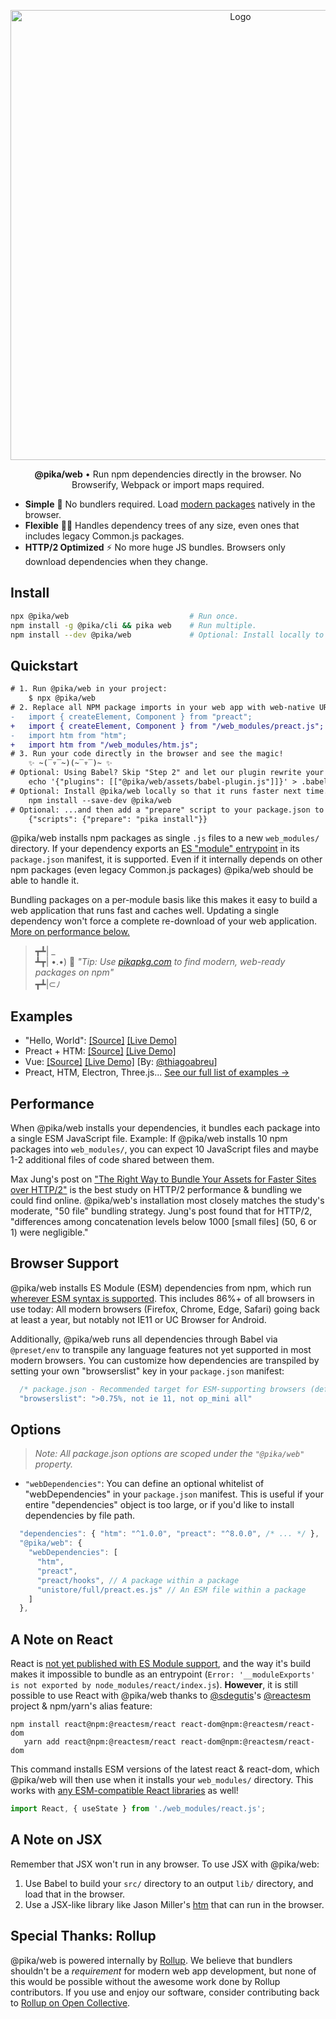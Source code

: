 

<p align="center">
  <img alt="Logo" src="https://i.imgur.com/q6JcN0B.png" width="720">
</p>

<p align="center">
   <strong>@pika/web</strong> • Run npm dependencies directly in the browser. No Browserify, Webpack or import maps required.
</p>

- **Simple** 💪 No bundlers required. Load [modern packages](http://pikapkg.com) natively in the browser.
- **Flexible** 🧘‍♂️ Handles dependency trees of any size, even ones that includes legacy Common.js packages.
- **HTTP/2 Optimized** ⚡️ No more huge JS bundles. Browsers only download dependencies when they change.


## Install

```bash
npx @pika/web                           # Run once.
npm install -g @pika/cli && pika web    # Run multiple.
npm install --dev @pika/web             # Optional: Install locally to use "pika web" in any package.json scripts
```

## Quickstart

```diff
# 1. Run @pika/web in your project:
    $ npx @pika/web
# 2. Replace all NPM package imports in your web app with web-native URLs:
-   import { createElement, Component } from "preact";
+   import { createElement, Component } from "/web_modules/preact.js";
-   import htm from "htm";
+   import htm from "/web_modules/htm.js";
# 3. Run your code directly in the browser and see the magic!
    ✨ ~(‾▿‾~)(~‾▿‾)~ ✨
# Optional: Using Babel? Skip "Step 2" and let our plugin rewrite your imports automatically:
    echo '{"plugins": [["@pika/web/assets/babel-plugin.js"]]}' > .babelrc
# Optional: Install @pika/web locally so that it runs faster next time...
    npm install --save-dev @pika/web
# Optional: ...and then add a "prepare" script to your package.json to have it run after every install:
    {"scripts": {"prepare": "pika install"}}
```


@pika/web installs npm packages as single `.js` files to a new `web_modules/` directory. If your dependency exports an [ES "module" entrypoint](https://github.com/rollup/rollup/wiki/pkg.module) in its `package.json` manifest, it is supported. Even if it internally depends on other npm packages (even legacy Common.js packages) @pika/web should be able to handle it.

Bundling packages on a per-module basis like this makes it easy to build a web application that runs fast and caches well. Updating a single dependency won't force a complete re-download of your web application. [More on performance below.](#performance)

> ┳┻| _  
> ┻┳| •.•) 💬 *"Tip: Use [pikapkg.com](https://www.pikapkg.com) to find modern, web-ready packages on npm"*  
> ┳┻|⊂ﾉ


## Examples

- "Hello, World": [[Source]](https://glitch.com/edit/#!/pika-web-example-simple) [[Live Demo]](https://pika-web-example-simple.glitch.me/)
- Preact + HTM: [[Source]](https://glitch.com/edit/#!/pika-web-example-preact-htm) [[Live Demo]](https://pika-web-example-preact-htm.glitch.me)
- Vue: [[Source]](https://glitch.com/edit/#!/pika-web-vue-httpvueloader) [[Live Demo]](https://pika-web-vue-httpvueloader.glitch.me/) [By: [@thiagoabreu](https://github.com/thiagoabreu)]
- Preact, HTM, Electron, Three.js... [See our full list of examples →](/EXAMPLES.md)

## Performance

When @pika/web installs your dependencies, it bundles each package into a single ESM JavaScript file. Example: If @pika/web installs 10 npm packages into `web_modules/`, you can expect 10 JavaScript files and maybe 1-2 additional files of code shared between them.

Max Jung's post on ["The Right Way to Bundle Your Assets for Faster Sites over HTTP/2"](https://medium.com/@asyncmax/the-right-way-to-bundle-your-assets-for-faster-sites-over-http-2-437c37efe3ff) is the best study on HTTP/2 performance & bundling we could find online. @pika/web's installation most closely matches the study's moderate, "50 file" bundling strategy. Jung's post found that for HTTP/2, "differences among concatenation levels below 1000 [small files] (50, 6 or 1) were negligible."

## Browser Support

@pika/web installs ES Module (ESM) dependencies from npm, which run [wherever ESM syntax is supported](https://caniuse.com/#feat=es6-module). This includes 86%+ of all browsers in use today: All modern browsers (Firefox, Chrome, Edge, Safari) going back at least a year, but notably not IE11 or UC Browser for Android.

Additionally, @pika/web runs all dependencies through Babel via `@preset/env` to transpile any language features not yet supported in most modern browsers. You can customize how dependencies are transpiled by setting your own "browserslist" key in your `package.json` manifest:

```js
  /* package.json - Recommended target for ESM-supporting browsers (default) */
  "browserslist": ">0.75%, not ie 11, not op_mini all"
```

## Options

> *Note: All package.json options are scoped under the `"@pika/web"` property.*

* `"webDependencies"`: You can define an optional whitelist of "webDependencies" in your `package.json` manifest. This is useful if your entire "dependencies" object is too large, or if you'd like to install dependencies by file path.

```js
  "dependencies": { "htm": "^1.0.0", "preact": "^8.0.0", /* ... */ },
  "@pika/web": {
    "webDependencies": [
      "htm",
      "preact",
      "preact/hooks", // A package within a package
      "unistore/full/preact.es.js" // An ESM file within a package
    ]
  },
```


## A Note on React

React is [not yet published with ES Module support](https://github.com/facebook/react/issues/11503), and the way it's build makes it impossible to bundle as an entrypoint (`Error: '__moduleExports' is not exported by node_modules/react/index.js`). **However**, it is still possible to use React with @pika/web thanks to [@sdegutis](https://github.com/sdegutis)'s [@reactesm](https://www.npmjs.com/org/reactesm) project & npm/yarn's alias feature:

```
npm install react@npm:@reactesm/react react-dom@npm:@reactesm/react-dom
   yarn add react@npm:@reactesm/react react-dom@npm:@reactesm/react-dom
```

This command installs ESM versions of the latest react & react-dom, which @pika/web will then use when it installs your `web_modules/` directory. This works with [any ESM-compatible React libraries](https://www.pika.dev/search?q=react-) as well!

```js
import React, { useState } from './web_modules/react.js';
```


## A Note on JSX

Remember that JSX won't run in any browser. To use JSX with @pika/web:

1. Use Babel to build your `src/` directory to an output `lib/` directory, and load that in the browser.
1. Use a JSX-like library like Jason Miller's [htm](https://github.com/developit/htm) that can run in the browser.


## Special Thanks: Rollup

@pika/web is powered internally by [Rollup](https://rollupjs.org/). We believe that bundlers shouldn't be a *requirement* for modern web app development, but none of this would be possible without the awesome work done by Rollup contributors. If you use and enjoy our software, consider contributing back to [Rollup on Open Collective](https://opencollective.com/rollup).
